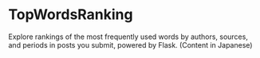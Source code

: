 # TopWordsRanking
Explore rankings of the most frequently used words by authors, sources, and periods in posts you submit, powered by Flask. (Content in Japanese)
